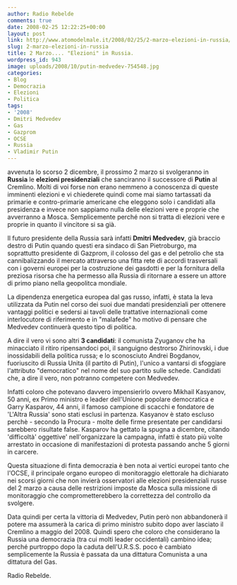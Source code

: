 ```yaml
---
author: Radio Rebelde
comments: true
date: 2008-02-25 12:22:25+00:00
layout: post
link: http://www.atomodelmale.it/2008/02/25/2-marzo-elezioni-in-russia/
slug: 2-marzo-elezioni-in-russia
title: 2 Marzo.... "Elezioni" in Russia.
wordpress_id: 943
image: uploads/2008/10/putin-medvedev-754548.jpg
categories:
- Blog
- Democrazia
- Elezioni
- Politica
tags:
- '2008'
- Dmitri Medvedev
- Gas
- Gazprom
- OCSE
- Russia
- Vladimir Putin
---
```


avvenuta lo scorso 2 dicembre, il prossimo 2 marzo si svolgeranno in **Russia** le **elezioni presidenziali** che sanciranno il successore di **Putin** al Cremlino. Molti di voi forse non erano nemmeno a conoscenza di queste imminenti elezioni e vi chiederete quindi come mai siamo tartassati da primarie e contro-primarie americane che eleggono solo i candidati alla presidenza e invece non sappiamo nulla delle elezioni vere e proprie che avverranno a Mosca. Semplicemente perché non si tratta di elezioni vere e proprie in quanto il vincitore si sa già.

Il futuro presidente della Russia sarà infatti  **Dmitri  Medvedev**,  già  braccio destro di Putin quando questi era sindaco di San Pietroburgo, ma soprattutto  presidente di Gazprom, il colosso del gas e del petrolio che sta cannibalizzando il mercato attraverso una fitta rete di accordi trasversali con i governi europei per la costruzione dei gasdotti e per la fornitura della preziosa risorsa che ha permesso alla Russia di ritornare a essere un attore di primo piano nella geopolitca mondiale.

La dipendenza energetica europea dal gas russo, infatti, è  stata  la leva utilizzata da Putin nel corso dei suoi due mandati presidenziali per ottenere vantaggi politici e sedersi ai tavoli delle trattative internazionali come interlocutore di riferimento e in "malafede" ho motivo di pensare che Medvedev continuerà questo tipo di politica.

A dire il vero vi sono altri **3 candidati**:  il comunista Zyuganov che ha minacciato il ritiro ripensandoci poi,  il sanguigno destrorso Zhirinovski, i due inossidabili della politica russa; e lo sconosciuto Andrei Bogdanov, fuoriuscito di Russia Unita (il partito di Putin), l'unico a vantarsi di sfoggiare l'attributo "democratico" nel nome del suo partito sulle schede. Candidati che, a dire il vero, non potranno competere con  Medvedev.

Infatti  coloro che potevano davvero impensierirlo ovvero Mikhail Kasyanov, 50 anni, ex Primo ministro e leader dell'Unione popolare democratica e Garry Kasparov, 44 anni, il famoso campione di scacchi e  fondatore de 'L'Altra Russia' sono stati esclusi in partenza. Kasyanov è stato escluso perchè - secondo la Procura - molte delle firme presentate per candidarsi sarebbero risultate false. Kasparov ha gettato la spugna a dicembre, citando 'difficoltà' oggettive' nell'organizzare la campagna,  infatti è stato più volte arrestato in occasione di manifestazioni di protesta passando anche 5 giorni in carcere.

Questa situazione di finta democrazia è ben nota ai vertici europei tanto che l'OCSE, il principale organo europeo di monitoraggio elettorale ha dichiarato nei scorsi giorni che non invierà osservatori alle elezioni presidenziali russe del 2 marzo a causa delle restrizioni imposte da  Mosca  sulla missione di monitoraggio che comprometterebbero la correttezza del controllo da svolgere.

Data quindi per certa la vittoria di Medvedev, Putin però non abbandonerà il potere ma assumerà la carica di primo ministro subito dopo aver lasciato il Cremlino a maggio del 2008. Quindi spero che coloro che considerano la Russia una democrazia (tra cui molti leader occidentali) cambino idea; perché purtroppo dopo la caduta dell'U.R.S.S. poco è cambiato semplicemente la Russia è passata da una dittatura Comunista a una dittatura del Gas.

Radio Rebelde.
